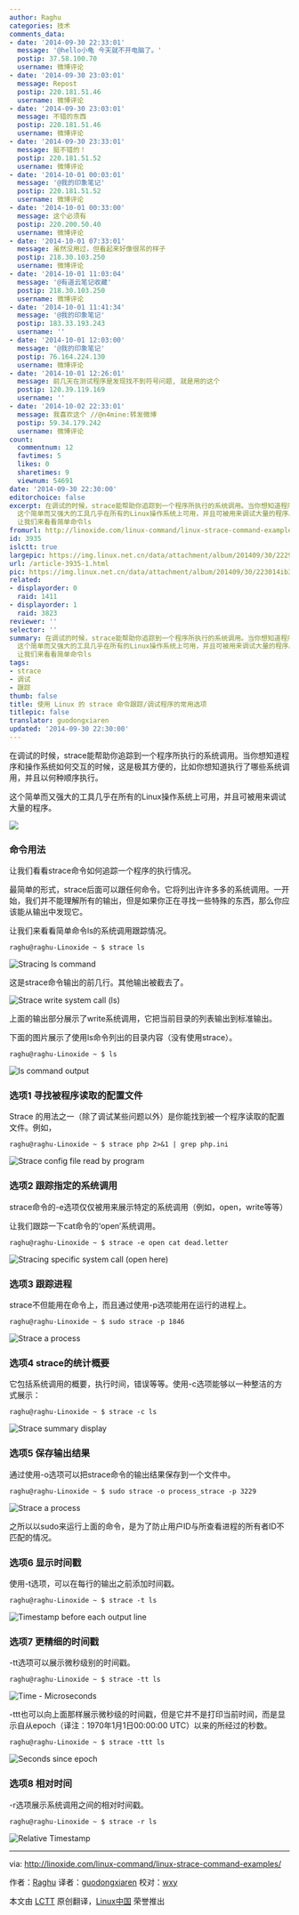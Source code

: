 ```yaml
---
author: Raghu
categories: 技术
comments_data:
- date: '2014-09-30 22:33:01'
  message: '@hello小龟 今天就不开电脑了。'
  postip: 37.58.100.70
  username: 微博评论
- date: '2014-09-30 23:03:01'
  message: Repost
  postip: 220.181.51.46
  username: 微博评论
- date: '2014-09-30 23:03:01'
  message: 不错的东西
  postip: 220.181.51.46
  username: 微博评论
- date: '2014-09-30 23:33:01'
  message: 挺不错的！
  postip: 220.181.51.52
  username: 微博评论
- date: '2014-10-01 00:03:01'
  message: '@我的印象笔记'
  postip: 220.181.51.52
  username: 微博评论
- date: '2014-10-01 00:33:00'
  message: 这个必须有
  postip: 220.200.50.40
  username: 微博评论
- date: '2014-10-01 07:33:01'
  message: 虽然没用过，但看起来好像很吊的样子
  postip: 218.30.103.250
  username: 微博评论
- date: '2014-10-01 11:03:04'
  message: '@有道云笔记收藏'
  postip: 218.30.103.250
  username: 微博评论
- date: '2014-10-01 11:41:34'
  message: '@我的印象笔记'
  postip: 183.33.193.243
  username: ''
- date: '2014-10-01 12:03:00'
  message: '@我的印象笔记'
  postip: 76.164.224.130
  username: 微博评论
- date: '2014-10-01 12:26:01'
  message: 前几天在测试程序是发现找不到符号问题, 就是用的这个
  postip: 120.39.119.169
  username: ''
- date: '2014-10-02 22:33:01'
  message: 我喜欢这个 //@n4mine:转发微博
  postip: 59.34.179.242
  username: 微博评论
count:
  commentnum: 12
  favtimes: 5
  likes: 0
  sharetimes: 9
  viewnum: 54691
date: '2014-09-30 22:30:00'
editorchoice: false
excerpt: 在调试的时候，strace能帮助你追踪到一个程序所执行的系统调用。当你想知道程序和操作系统如何交互的时候，这是极其方便的，比如你想知道执行了哪些系统调用，并且以何种顺序执行。
  这个简单而又强大的工具几乎在所有的Linux操作系统上可用，并且可被用来调试大量的程序。  命令用法 让我们看看strace命令如何追踪一个程序的执行情况。 最简单的形式，strace后面可以跟任何命令。它将列出许许多多的系统调用。一开始，我们并不能理解所有的输出，但是如果你正在寻找一些特殊的东西，那么你应该能从输出中发现它。
  让我们来看看简单命令ls
fromurl: http://linoxide.com/linux-command/linux-strace-command-examples/
id: 3935
islctt: true
largepic: https://img.linux.net.cn/data/attachment/album/201409/30/222958kvi5oata5awkq5en.gif
url: /article-3935-1.html
pic: https://img.linux.net.cn/data/attachment/album/201409/30/223014ib3pcwpywb63cp33.png.thumb.jpg
related:
- displayorder: 0
  raid: 1411
- displayorder: 1
  raid: 3823
reviewer: ''
selector: ''
summary: 在调试的时候，strace能帮助你追踪到一个程序所执行的系统调用。当你想知道程序和操作系统如何交互的时候，这是极其方便的，比如你想知道执行了哪些系统调用，并且以何种顺序执行。
  这个简单而又强大的工具几乎在所有的Linux操作系统上可用，并且可被用来调试大量的程序。  命令用法 让我们看看strace命令如何追踪一个程序的执行情况。 最简单的形式，strace后面可以跟任何命令。它将列出许许多多的系统调用。一开始，我们并不能理解所有的输出，但是如果你正在寻找一些特殊的东西，那么你应该能从输出中发现它。
  让我们来看看简单命令ls
tags:
- strace
- 调试
- 跟踪
thumb: false
title: 使用 Linux 的 strace 命令跟踪/调试程序的常用选项
titlepic: false
translator: guodongxiaren
updated: '2014-09-30 22:30:00'
---
```


在调试的时候，strace能帮助你追踪到一个程序所执行的系统调用。当你想知道程序和操作系统如何交互的时候，这是极其方便的，比如你想知道执行了哪些系统调用，并且以何种顺序执行。


这个简单而又强大的工具几乎在所有的Linux操作系统上可用，并且可被用来调试大量的程序。


![](/data/attachment/album/201409/30/222958kvi5oata5awkq5en.gif)


### 命令用法


让我们看看strace命令如何追踪一个程序的执行情况。


最简单的形式，strace后面可以跟任何命令。它将列出许许多多的系统调用。一开始，我们并不能理解所有的输出，但是如果你正在寻找一些特殊的东西，那么你应该能从输出中发现它。


让我们来看看简单命令ls的系统调用跟踪情况。



```
raghu@raghu-Linoxide ~ $ strace ls

```

![Stracing ls command](/data/attachment/album/201409/30/223014ib3pcwpywb63cp33.png)


这是strace命令输出的前几行。其他输出被截去了。


![Strace write system call (ls)](/data/attachment/album/201409/30/223015eyry76zmu1rnrumh.png)


上面的输出部分展示了write系统调用，它把当前目录的列表输出到标准输出。


下面的图片展示了使用ls命令列出的目录内容（没有使用strace）。



```
raghu@raghu-Linoxide ~ $ ls

```

![ls command output](/data/attachment/album/201409/30/223016pgtrfsguabftgcgb.png)


### 选项1 寻找被程序读取的配置文件


Strace 的用法之一（除了调试某些问题以外）是你能找到被一个程序读取的配置文件。例如，



```
raghu@raghu-Linoxide ~ $ strace php 2>&1 | grep php.ini

```

![Strace config file read by program](/data/attachment/album/201409/30/223017lm99a9jun9tjz9s4.png)


### 选项2 跟踪指定的系统调用


strace命令的-e选项仅仅被用来展示特定的系统调用（例如，open，write等等）


让我们跟踪一下cat命令的‘open’系统调用。



```
raghu@raghu-Linoxide ~ $ strace -e open cat dead.letter

```

![Stracing specific system call (open here)](/data/attachment/album/201409/30/223018o1f2fqiyqxxyoedq.png)


### 选项3 跟踪进程


strace不但能用在命令上，而且通过使用-p选项能用在运行的进程上。



```
raghu@raghu-Linoxide ~ $ sudo strace -p 1846

```

![Strace a process](/data/attachment/album/201409/30/223019iwwbuu6zuzsh0xhp.png)


### 选项4 strace的统计概要


它包括系统调用的概要，执行时间，错误等等。使用-c选项能够以一种整洁的方式展示：



```
raghu@raghu-Linoxide ~ $ strace -c ls

```

![Strace summary display](/data/attachment/album/201409/30/223020ceze3kqrkje66kln.png)


### 选项5 保存输出结果


通过使用-o选项可以把strace命令的输出结果保存到一个文件中。



```
raghu@raghu-Linoxide ~ $ sudo strace -o process_strace -p 3229

```

![Strace a process](/data/attachment/album/201409/30/223021u6zpuo9o19cc8h61.png)


之所以以sudo来运行上面的命令，是为了防止用户ID与所查看进程的所有者ID不匹配的情况。


### 选项6 显示时间戳


使用-t选项，可以在每行的输出之前添加时间戳。



```
raghu@raghu-Linoxide ~ $ strace -t ls

```

![Timestamp before each output line](/data/attachment/album/201409/30/223022w9z8m2bh8ehhzwei.png)


### 选项7 更精细的时间戳


-tt选项可以展示微秒级别的时间戳。



```
raghu@raghu-Linoxide ~ $ strace -tt ls

```

![Time - Microseconds](/data/attachment/album/201409/30/223024c1lilqr8qnriwj3j.png)


-ttt也可以向上面那样展示微秒级的时间戳，但是它并不是打印当前时间，而是显示自从epoch（译注：1970年1月1日00:00:00 UTC）以来的所经过的秒数。



```
raghu@raghu-Linoxide ~ $ strace -ttt ls

```

![Seconds since epoch](/data/attachment/album/201409/30/223025ljck265ij26x644c.png)


### 选项8 相对时间


-r选项展示系统调用之间的相对时间戳。



```
raghu@raghu-Linoxide ~ $ strace -r ls

```

![Relative Timestamp](/data/attachment/album/201409/30/223026j9lvfabf7ffphfsl.png)




---


via: <http://linoxide.com/linux-command/linux-strace-command-examples/>


作者：[Raghu](http://linoxide.com/author/raghu/) 译者：[guodongxiaren](https://github.com/guodongxiaren) 校对：[wxy](https://github.com/wxy)


本文由 [LCTT](https://github.com/LCTT/TranslateProject) 原创翻译，[Linux中国](http://linux.cn/) 荣誉推出